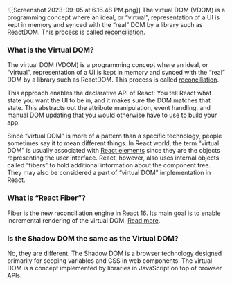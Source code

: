 ![[Screenshot 2023-09-05 at 6.16.48 PM.png]]
The virtual DOM (VDOM) is a programming concept where an ideal, or “virtual”, representation of a UI is kept in memory and synced with the “real” DOM by a library such as ReactDOM. This process is called [reconciliation](https://legacy.reactjs.org/docs/reconciliation.html).

### What is the Virtual DOM?

The virtual DOM (VDOM) is a programming concept where an ideal, or “virtual”, representation of a UI is kept in memory and synced with the “real” DOM by a library such as ReactDOM. This process is called [reconciliation](https://legacy.reactjs.org/docs/reconciliation.html).

This approach enables the declarative API of React: You tell React what state you want the UI to be in, and it makes sure the DOM matches that state. This abstracts out the attribute manipulation, event handling, and manual DOM updating that you would otherwise have to use to build your app.

Since “virtual DOM” is more of a pattern than a specific technology, people sometimes say it to mean different things. In React world, the term “virtual DOM” is usually associated with [React elements](https://legacy.reactjs.org/docs/rendering-elements.html) since they are the objects representing the user interface. React, however, also uses internal objects called “fibers” to hold additional information about the component tree. They may also be considered a part of “virtual DOM” implementation in React.

### [](https://legacy.reactjs.org/docs/faq-internals.html#is-the-shadow-dom-the-same-as-the-virtual-dom)

### What is “React Fiber”?

Fiber is the new reconciliation engine in React 16. Its main goal is to enable incremental rendering of the virtual DOM. [Read more](https://github.com/acdlite/react-fiber-architecture).


### Is the Shadow DOM the same as the Virtual DOM?

No, they are different. The Shadow DOM is a browser technology designed primarily for scoping variables and CSS in web components. The virtual DOM is a concept implemented by libraries in JavaScript on top of browser APIs.

### [](https://legacy.reactjs.org/docs/faq-internals.html#what-is-react-fiber)